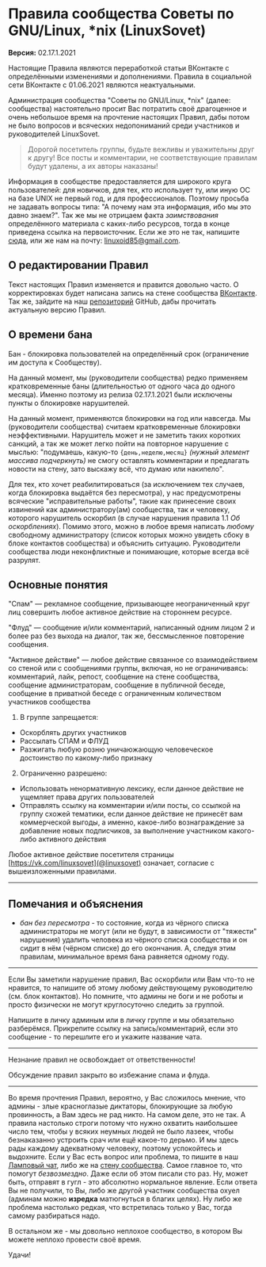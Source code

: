 # Правила сообщества Советы по GNU/Linux, *nix (LinuxSovet)

**Версия:** 02.17.1.2021

Настоящие Правила являются переработкой статьи ВКонтакте с определёнными изменениями и дополнениями. Правила в социальной сети ВКонтакте с 01.06.2021 являются неактуальными.

Администрация сообщества "Советы по GNU/Linux, *nix" (далее: сообщества) настоятельно просит Вас потратить своё драгоценное и очень небольшое время на прочтение настоящих Правил, дабы потом не было вопросов и всяческих недопониманий среди участников и руководителей LinuxSovet.

> Дорогой посетитель группы, будьте вежливы и уважительны друг к другу! Все посты и комментарии, не соответствующие правилам будут удалены, а их авторы наказаны!

Информация в сообществе предоставляется для широкого круга пользователей: для новичков, для тех, кто использует ту, или иную ОС на базе UNIX не первый год, и для профессионалов. Поэтому просьба не задавать вопросы типа: "А почему нам эта информация, ибо мы это давно знаем?". Так же мы не отрицаем факта *заимствования* определённого материала с каких-либо ресурсов, тогда в конце приведена ссылка на первоисточник. Если же это не так, напишите [сюда](https://github.com/LinuxSovet/issues), или же нам на почту: linuxoid85@gmail.com.

## О редактировании Правил
Текст настоящих Правил изменяется и правится довольно часто. О корректировках будет написана запись на стене сообщества [ВКонтакте](https://www.vk.com/linuxsovet). Так же, зайдите на наш [репозиторий](https://github.com/LinuxSovet) GitHub, дабы прочитать актуальную версию Правил.

## О времени бана
Бан - блокировка пользователей на определённый срок (ограничение им доступа к Сообществу).

На данный момент, мы (руководители сообщества) редко применяем кратковременные баны (длительностью от одного часа до одного месяца). Именно поэтому из релиза 02.17.1.2021 были исключены пункты о блокировке нарушителей.

На данный момент, применяются блокировки на год или навсегда. Мы (руководители сообщества) считаем кратковременные блокировки неэффективными. Нарушитель может и не заметить таких коротких санкций, а так же может легко пойти на повторное нарушение с мыслью: "подумаешь, какую-то `{день,неделю,месяц}` *(нужный элемент массива подчеркнуть)* не смогу оставлять комментарии и предлагать новости на стену, зато выскажу всё, что думаю или накипело".

Для тех, кто хочет реабилитироваться (за исключением тех случаев, когда блокировка выдаётся без пересмотра), у нас предусмотрены всяческие "исправительные работы", такие как принесение своих извинений как администратору(ам) сообщества, так и человеку, которого нарушитель оскорбил (в случае нарушения правила 1.1 *Об оскорблениях*). Помимо этого, можно в любое время написать *любому* свободному администратору (список которых можно увидеть сбоку в блоке контактов сообщества) и объяснить ситуацию. Руководители сообщества люди неконфликтные и понимающие, которые всегда всё разрулят.

## Основные понятия
"Спам" — рекламное сообщение, призывающее неограниченный круг лиц совершить любое активное действие на стороннем ресурсе.

"Флуд" — сообщение и/или комментарий, написанный одним лицом 2 и более раз без выхода на диалог, так же, бессмысленное повторение сообщения.

"Активное действие" — любое действие связанное со взаимодействием со стеной или с сообщениями группы, включая, но не ограничиваясь: комментарий, лайк, репост, сообщение на стене сообщества, сообщение администраторам, сообщение в публичной беседе, сообщение в приватной беседе с ограниченным количеством участников сообщества

1. В группе запрещается:
  * Оскорблять других участников
  * Рассылать СПАМ и ФЛУД 
  * Разжигать любую розню уничаюжающую человеческое достоинство по какому-либо признаку

2. Ограниченно разрешено:
  * Использовать ненормативную лексику, если данное действие не ущемляет права других пользователей
  * Отправлять ссылку на комментарии и/или посты, со ссылкой на группу схожей тематики, если данное действие не принесёт вам коммерческой выгоды, а именно, какое-либо вознаграждение за добавление новых подписчиков, за выполнение участником какого-либо активного действия

Любое активное действие посетителя страницы [https://vk.com/linuxsovet](@linuxsovet) означает, согласие с вышеизложенными правилами.

***

## Помечания и объяснения
* *бан без пересмотра* - то состояние, когда из чёрного списка администраторы не могут (или не будут, в зависимости от "тяжести" нарушения) удалить человека из чёрного списка сообщества и он сидит в нём (чёрном списке) до его окончания. А, следуя этим правилам, минимальное время бана равняется одному году.

***
Если Вы заметили нарушение правил, Вас оскорбили или Вам что-то не нравится, то напишите об этому любому действующему руководителю (см. блок контактов). Но помните, что админы не боги и не роботы и просто физически не могут круглосуточно следить за группой.

Напишите в личку админым или в личку группе и мы обязательно разберёмся. Прикрепите ссылку на запись/комментарий, если это сообщение - то перешлите его и укажите название чата.

***
Незнание правил не освобождает от ответственности!

Обсуждение правил закрыто во избежание спама и флуда.

***
Во время прочтения Правил, вероятно, у Вас сложилось мнение, что админы - злые красноглазые диктаторы, блокирующие за любую провинность, а Вам здесь не рад никто. На самом деле, это не так. А правила настолько строги потому что нужно охватить наибольшее число тем, чтобы у всяких неумных людей не было лазеек, чтобы безнаказанно устроить срач или ещё какое-то дерьмо. И мы здесь рады каждому адекватному человеку, поэтому успокойтесь и выдохните. Если у Вас есть вопрос или проблема, то пишите в наш [Ламповый чат](https://vk.me/join/d8dgdS/d_jaTby2sLWz9Ysd7L1P2zKCS9Oo=), либо же на [стену сообщества](https://vk.com/linuxsovet). Самое главное то, что помогут *безвозмездно*. Даже если об этом писали сто раз. Ну, может быть, отправят в гугл - это абсолютно нормальное явление. Если ответа Вы не получили, то Вы, либо же другой участник сообщества охуел (админам можно **изредка** матюгнуться в благих целях). Ну либо же проблема настолько редкая, что встретилась только у Вас, тогда самому разбираться надо.

В остальном же - мы довольно неплохое сообщество, в котором Вы можете неплохо провести своё время.

Удачи!

